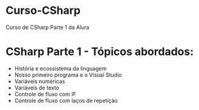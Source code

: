 # Curso-CSharp
Curso de CSharp Parte 1 da Alura

# CSharp Parte 1 - Tópicos abordados:
- História e ecossistema da linguagem
- Nosso primeiro programa e o Visual Studio
- Variáveis numéricas
- Variáveis de texto
- Controle de fluxo com IF
- Controle de fluxo com laços de repetição
